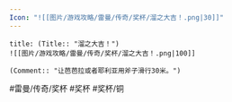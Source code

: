 ```yaml
---
Icon: "![[图片/游戏攻略/雷曼/传奇/奖杯/溜之大吉！.png|30]]"
---
```

```ad-common-bronze-trophy
title: (Title:: "溜之大吉！")
![[图片/游戏攻略/雷曼/传奇/奖杯/溜之大吉！.png|100]]

(Comment:: "让芭芭拉或者耶利亚用斧子滑行30米。")
```

#雷曼/传奇/奖杯 #奖杯 #奖杯/铜
